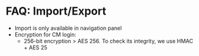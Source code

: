 [title]: #	"FAQ: Import/Export"
[tags]: #	"import,faq,export,encryption,integrity"
[priority]: #	"603"
# FAQ: Import/Export

- Import is only available in navigation panel 
- Encryption for CM login:
  - 256-bit encryption > AES 256. To check its integrity, we use HMAC + AES 25